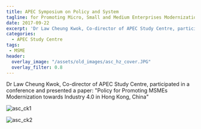 ```yaml
---
title: APEC Symposium on Policy and System
tagline: for Promoting Micro, Small and Medium Enterprises Modernization toward Industry 4.0
date: 2017-09-22
excerpt: 'Dr Law Cheung Kwok, Co-director of APEC Study Centre, participated in a conference and presented a paper: "Policy for Promoting MSMEs Modernization towards Industry 4.0 in Hong Kong, China'
categories:
  - APEC Study Centre
tags:
 - MSME
header:
  overlay_image: "/assets/old_images/asc_hz_cover.JPG"
  overlay_filter: 0.8
---
```

Dr Law Cheung Kwok, Co-director of APEC Study Centre, participated in a conference and presented a paper: "Policy for Promoting MSMEs Modernization towards Industry 4.0 in Hong Kong, China"

![asc_ck1](/assets/old_images/asc_ck1.JPG)

![asc_ck2](/assets/old_images/asc_ck2.JPG)
